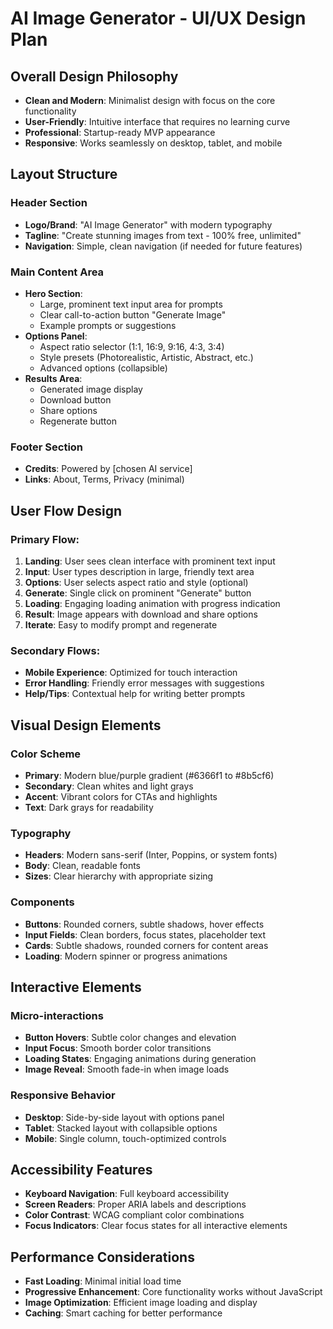 # AI Image Generator - UI/UX Design Plan

## Overall Design Philosophy
- **Clean and Modern**: Minimalist design with focus on the core functionality
- **User-Friendly**: Intuitive interface that requires no learning curve
- **Professional**: Startup-ready MVP appearance
- **Responsive**: Works seamlessly on desktop, tablet, and mobile

## Layout Structure

### Header Section
- **Logo/Brand**: "AI Image Generator" with modern typography
- **Tagline**: "Create stunning images from text - 100% free, unlimited"
- **Navigation**: Simple, clean navigation (if needed for future features)

### Main Content Area
- **Hero Section**: 
  - Large, prominent text input area for prompts
  - Clear call-to-action button "Generate Image"
  - Example prompts or suggestions
- **Options Panel**:
  - Aspect ratio selector (1:1, 16:9, 9:16, 4:3, 3:4)
  - Style presets (Photorealistic, Artistic, Abstract, etc.)
  - Advanced options (collapsible)
- **Results Area**:
  - Generated image display
  - Download button
  - Share options
  - Regenerate button

### Footer Section
- **Credits**: Powered by [chosen AI service]
- **Links**: About, Terms, Privacy (minimal)

## User Flow Design

### Primary Flow:
1. **Landing**: User sees clean interface with prominent text input
2. **Input**: User types description in large, friendly text area
3. **Options**: User selects aspect ratio and style (optional)
4. **Generate**: Single click on prominent "Generate" button
5. **Loading**: Engaging loading animation with progress indication
6. **Result**: Image appears with download and share options
7. **Iterate**: Easy to modify prompt and regenerate

### Secondary Flows:
- **Mobile Experience**: Optimized for touch interaction
- **Error Handling**: Friendly error messages with suggestions
- **Help/Tips**: Contextual help for writing better prompts

## Visual Design Elements

### Color Scheme
- **Primary**: Modern blue/purple gradient (#6366f1 to #8b5cf6)
- **Secondary**: Clean whites and light grays
- **Accent**: Vibrant colors for CTAs and highlights
- **Text**: Dark grays for readability

### Typography
- **Headers**: Modern sans-serif (Inter, Poppins, or system fonts)
- **Body**: Clean, readable fonts
- **Sizes**: Clear hierarchy with appropriate sizing

### Components
- **Buttons**: Rounded corners, subtle shadows, hover effects
- **Input Fields**: Clean borders, focus states, placeholder text
- **Cards**: Subtle shadows, rounded corners for content areas
- **Loading**: Modern spinner or progress animations

## Interactive Elements

### Micro-interactions
- **Button Hovers**: Subtle color changes and elevation
- **Input Focus**: Smooth border color transitions
- **Loading States**: Engaging animations during generation
- **Image Reveal**: Smooth fade-in when image loads

### Responsive Behavior
- **Desktop**: Side-by-side layout with options panel
- **Tablet**: Stacked layout with collapsible options
- **Mobile**: Single column, touch-optimized controls

## Accessibility Features
- **Keyboard Navigation**: Full keyboard accessibility
- **Screen Readers**: Proper ARIA labels and descriptions
- **Color Contrast**: WCAG compliant color combinations
- **Focus Indicators**: Clear focus states for all interactive elements

## Performance Considerations
- **Fast Loading**: Minimal initial load time
- **Progressive Enhancement**: Core functionality works without JavaScript
- **Image Optimization**: Efficient image loading and display
- **Caching**: Smart caching for better performance

